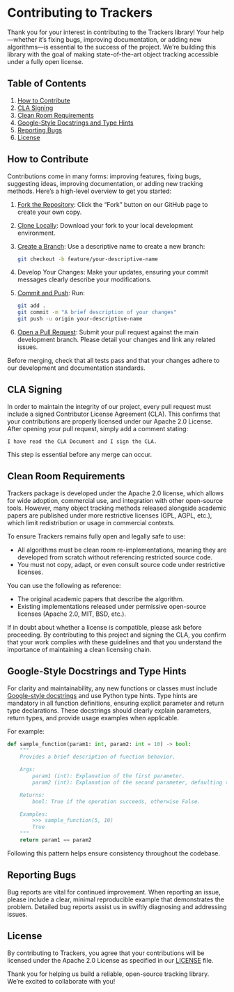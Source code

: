 # Contributing to Trackers

Thank you for your interest in contributing to the Trackers library! Your help—whether it’s fixing bugs, improving documentation, or adding new algorithms—is essential to the success of the project. We’re building this library with the goal of making state-of-the-art object tracking accessible under a fully open license.

## Table of Contents

1. [How to Contribute](#how-to-contribute)
2. [CLA Signing](#cla-signing)
3. [Clean Room Requirements](#clean-room-requirements)
4. [Google-Style Docstrings and Type Hints](#google-style-docstrings-and-type-hints)
5. [Reporting Bugs](#reporting-bugs)
6. [License](#license)

## How to Contribute

Contributions come in many forms: improving features, fixing bugs, suggesting ideas, improving documentation, or adding new tracking methods. Here’s a high-level overview to get you started:

1. [Fork the Repository](https://docs.github.com/en/pull-requests/collaborating-with-pull-requests/working-with-forks/fork-a-repo): Click the “Fork” button on our GitHub page to create your own copy.
2. [Clone Locally](https://docs.github.com/en/enterprise-server@3.11/repositories/creating-and-managing-repositories/cloning-a-repository): Download your fork to your local development environment.
3. [Create a Branch](https://docs.github.com/en/desktop/making-changes-in-a-branch/managing-branches-in-github-desktop): Use a descriptive name to create a new branch:

   ```bash
   git checkout -b feature/your-descriptive-name
   ```

4. Develop Your Changes: Make your updates, ensuring your commit messages clearly describe your modifications.
5. [Commit and Push](https://docs.github.com/en/desktop/making-changes-in-a-branch/committing-and-reviewing-changes-to-your-project-in-github-desktop): Run:

   ```bash
   git add .
   git commit -m "A brief description of your changes"
   git push -u origin your-descriptive-name
   ```

6. [Open a Pull Request](https://docs.github.com/en/pull-requests/collaborating-with-pull-requests/proposing-changes-to-your-work-with-pull-requests/creating-a-pull-request): Submit your pull request against the main development branch. Please detail your changes and link any related issues.

Before merging, check that all tests pass and that your changes adhere to our development and documentation standards.

## CLA Signing

In order to maintain the integrity of our project, every pull request must include a signed Contributor License Agreement (CLA). This confirms that your contributions are properly licensed under our Apache 2.0 License. After opening your pull request, simply add a comment stating:

```
I have read the CLA Document and I sign the CLA.
```

This step is essential before any merge can occur.

## Clean Room Requirements

Trackers package is developed under the Apache 2.0 license, which allows for wide adoption, commercial use, and integration with other open-source tools. However, many object tracking methods released alongside academic papers are published under more restrictive licenses (GPL, AGPL, etc.), which limit redistribution or usage in commercial contexts.

To ensure Trackers remains fully open and legally safe to use:

- All algorithms must be clean room re-implementations, meaning they are developed from scratch without referencing restricted source code.
- You must not copy, adapt, or even consult source code under restrictive licenses.

You can use the following as reference:

- The original academic papers that describe the algorithm.
- Existing implementations released under permissive open-source licenses (Apache 2.0, MIT, BSD, etc.).

If in doubt about whether a license is compatible, please ask before proceeding. By contributing to this project and signing the CLA, you confirm that your work complies with these guidelines and that you understand the importance of maintaining a clean licensing chain.

## Google-Style Docstrings and Type Hints

For clarity and maintainability, any new functions or classes must include [Google-style docstrings](https://google.github.io/styleguide/pyguide.html) and use Python type hints. Type hints are mandatory in all function definitions, ensuring explicit parameter and return type declarations. These docstrings should clearly explain parameters, return types, and provide usage examples when applicable.

For example:

```python
def sample_function(param1: int, param2: int = 10) -> bool:
    """
    Provides a brief description of function behavior.

    Args:
        param1 (int): Explanation of the first parameter.
        param2 (int): Explanation of the second parameter, defaulting to 10.

    Returns:
        bool: True if the operation succeeds, otherwise False.

    Examples:
        >>> sample_function(5, 10)
        True
    """
    return param1 == param2
```

Following this pattern helps ensure consistency throughout the codebase.

## Reporting Bugs

Bug reports are vital for continued improvement. When reporting an issue, please include a clear, minimal reproducible example that demonstrates the problem. Detailed bug reports assist us in swiftly diagnosing and addressing issues.

## License

By contributing to Trackers, you agree that your contributions will be licensed under the Apache 2.0 License as specified in our [LICENSE](/LICENSE) file.

Thank you for helping us build a reliable, open-source tracking library. We’re excited to collaborate with you!
